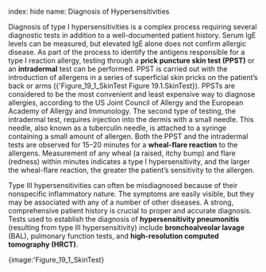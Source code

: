 index: hide
name: Diagnosis of Hypersensitivities

Diagnosis of type I hypersensitivities is a complex process requiring several diagnostic tests in addition to a well-documented patient history. Serum IgE levels can be measured, but elevated IgE alone does not confirm allergic disease. As part of the process to identify the antigens responsible for a type I reaction allergy, testing through a  **prick puncture skin test (PPST)** or an  **intradermal** test can be performed. PPST is carried out with the introduction of allergens in a series of superficial skin pricks on the patient’s back or arms ({'Figure_19_1_SkinTest Figure 19.1.SkinTest}). PPSTs are considered to be the most convenient and least expensive way to diagnose allergies, according to the US Joint Council of Allergy and the European Academy of Allergy and Immunology. The second type of testing, the intradermal test, requires injection into the dermis with a small needle. This needle, also known as a tuberculin needle, is attached to a syringe containing a small amount of allergen. Both the PPST and the intradermal tests are observed for 15–20 minutes for a  **wheal-flare reaction** to the allergens. Measurement of any wheal (a raised, itchy bump) and flare (redness) within minutes indicates a type I hypersensitivity, and the larger the wheal-flare reaction, the greater the patient’s sensitivity to the allergen.

Type III hypersensitivities can often be misdiagnosed because of their nonspecific inflammatory nature. The symptoms are easily visible, but they may be associated with any of a number of other diseases. A strong, comprehensive patient history is crucial to proper and accurate diagnosis. Tests used to establish the diagnosis of  **hypersensitivity pneumonitis** (resulting from type III hypersensitivity) include  **bronchoalveolar lavage** (BAL), pulmonary function tests, and  **high-resolution computed tomography (HRCT)**.


{image:'Figure_19_1_SkinTest}
        
